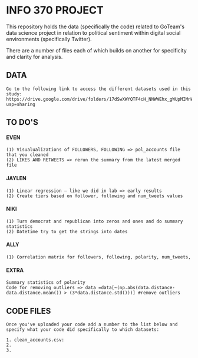 # INFO 370 PROJECT

This repository holds the data (specifically the code) related to GoTeam's data science project in relation to political sentiment
within digital social environments (specifically Twitter).

There are a number of files each of which builds on another for specificity and clarity for analysis.

## DATA
	Go to the following link to access the different datasets used in this study:
	https://drive.google.com/drive/folders/17dSwXWYQTF4cH_NNWWEhx_gWUpMIMnWL?usp=sharing

## TO DO'S

#### EVEN
	(1) Visualualizations of FOLLOWERS, FOLLOWING => pol_accounts file that you cleaned
 	(2) LIKES AND RETWEETS => rerun the summary from the latest merged file

#### JAYLEN
	(1) Linear regression – like we did in lab => early results
	(2) Create tiers based on follower, following and num_tweets values
		
#### NIKI 
	(1) Turn democrat and republican into zeros and ones and do summary statistics 
	(2) Datetime try to get the strings into dates
  
#### ALLY 
	(1) Correlation matrix for followers, following, polarity, num_tweets,

#### EXTRA 
	Summary statistics of polarity
	Code for removing outliers => data =data[~(np.abs(data.distance-data.distance.mean()) > (3*data.distance.std()))] #remove outliers

## CODE FILES
	Once you've uploaded your code add a number to the list below and specify what your code did specifically to which datasets:
	
	1. clean_accounts.csv: 
	2.
	3.

